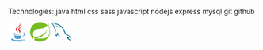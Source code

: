 Technologies:
java html css sass javascript  nodejs express mysql git github 


<p dir="auto"><code><a target="_blank" rel="noopener noreferrer" href="https://github.com/devicons/devicon/blob/master/icons/java/java-original.svg"><img alt="java" width="40px" src="https://github.com/devicons/devicon/raw/master/icons/java/java-original.svg" style="max-width: 100%;"></a></code>
<code><a target="_blank" rel="noopener noreferrer" href="https://github.com/devicons/devicon/blob/master/icons/spring/spring-original.svg"><img alt="spring" width="40px" src="https://github.com/devicons/devicon/raw/master/icons/spring/spring-original.svg" style="max-width: 100%;"></a></code>
<code><a target="_blank" rel="noopener noreferrer" href="https://github.com/devicons/devicon/blob/master/icons/mysql/mysql-original.svg"><img alt="mysql" width="40px" src="https://github.com/devicons/devicon/raw/master/icons/mysql/mysql-original.svg" style="max-width: 100%;"></a></code>
<br><br></p>


